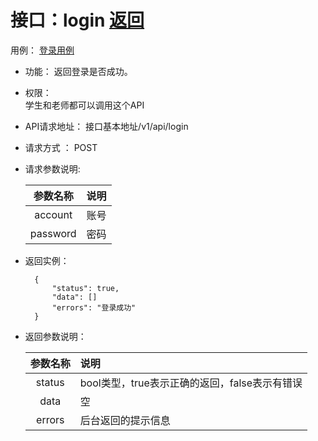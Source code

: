 ﻿
# 接口：login  [返回](../../README.md)
用例： [登录用例](../../md/登录.md)

- 功能：
    返回登录是否成功。
    
- 权限：    
    学生和老师都可以调用这个API
    
- API请求地址： 
    接口基本地址/v1/api/login

- 请求方式 ：
    POST

- 请求参数说明:        

  |参数名称|说明|
  |:---------:|:--------------------------------------------------------|
  |account|账号|
  |password|密码|

    
- 返回实例：

        {         
            "status": true,
            "data": []
            "errors": "登录成功"
        }
 
- 返回参数说明：    
 
  |参数名称|说明|
  |:---------:|:--------------------------------------------------------|      
  |status|bool类型，true表示正确的返回，false表示有错误|
  |data|空|
  |errors|后台返回的提示信息|


